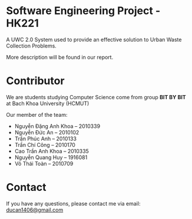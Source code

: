 # Software Engineering Project - HK221

A UWC 2.0 System used to provide an effective solution to Urban Waste Collection Problems. 

More description will be found in our report.

# Contributor
We are students studying Computer Science come from group **BIT BY BIT** at Bach Khoa University (HCMUT)

Our member of the team:
* Nguyễn Đặng Anh Khoa – 2010339
* Nguyễn Đức An – 2010102
* Trần Phúc Anh – 2010133
* Trần Chí Công – 2010170
* Cao Trần Anh Khoa – 2010335
* Nguyễn Quang Huy – 1916081
* Võ Thái Toàn – 2010709

# Contact
If you have any questions, please contact me via email: ducan1406@gmail.com
